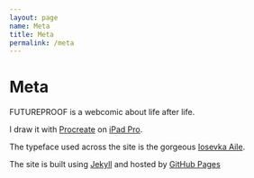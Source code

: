 ```yaml
---
layout: page
name: Meta
title: Meta
permalink: /meta
---
```


# Meta

FUTUREPROOF is a webcomic about life after life.

I draw it with [Procreate](https://procreate.art/) on [iPad&nbsp;Pro](https://www.apple.com/ipad-pro/).

The typeface used across the site is the gorgeous [Iosevka&nbsp;Aile](https://typeof.net/Iosevka/).

The site is built using [Jekyll](https://jekyllrb.com/) and hosted by [GitHub&nbsp;Pages](https://pages.github.com/)